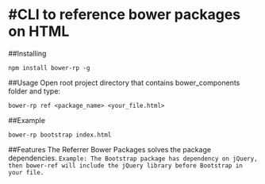 #CLI to reference bower packages on HTML
==============

##Installing
```
npm install bower-rp -g
```

##Usage
Open root project directory that contains bower_components folder and type:
```
bower-rp ref <package_name> <your_file.html>
```

##Example
```
bower-rp bootstrap index.html
```

##Features
The Referrer Bower Packages solves the package dependencies.
`Example: The Bootstrap package has dependency on jQuery, then bower-ref will include the jQuery library before Bootstrap in your file.`